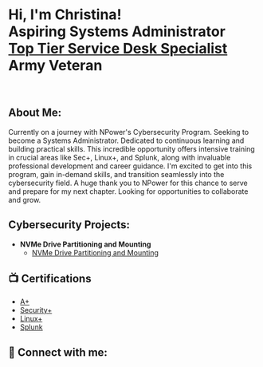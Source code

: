 <h1>Hi, I'm Christina! <br/>
  <a> Aspiring Systems Administrator <a>
    <br/> <a href="https://github.com/c-cooley007/> Aspiring Systems Administrator </a>
          <br/> <a href="https://www.linkedin.com/in/ccooley07/"> Top Tier Service Desk Specialist</a> 
    <br/> <a> Army Veteran <a> </h1> <br>

<h2> About Me: </h2>
Currently on a journey with NPower's Cybersecurity Program. Seeking to become a Systems Administrator.  
Dedicated to continuous learning and building practical skills. This incredible opportunity offers intensive training 
in crucial areas like Sec+, Linux+, and Splunk, along with invaluable professional development and career guidance. I'm 
excited to get into this program, gain in-demand skills, and transition seamlessly into the cybersecurity field. 
A huge thank you to NPower for this chance to serve and prepare for my next chapter. Looking for opportunities to collaborate and grow. 
<br>

<h2>Cybersecurity Projects:</h2>

- <b>NVMe Drive Partitioning and Mounting</b>
  - [NVMe Drive Partitioning and Mounting](https://github.com/c-cooley007/NVMe_Setup)




<h2>📺 Certifications</h2>

- [A+](https://www.youtube.com/watch?v=87t6P5ZHTP0&list=PLG49S3nxzAnnOmvg5UGVenB_qQgsh01uC)
- [Security+](https://www.youtube.com/watch?v=KiEptGbnEBc&list=PLG49S3nxzAnl4QDVqK-hOnoqcSKEIDDuv)
- [Linux+](https://www.youtube.com/watch?v=wqfdU4hngxw)
- [Splunk](https://www.youtube.com/watch?v=3CiRs6WaWaU)

<h2> 🤳 Connect with me:</h2>


<!--

[<img align="left" alt="JoshMadakor | YouTube" width="22px" src="https://cdn.jsdelivr.net/npm/simple-icons@v3/icons/youtube.svg" />][youtube]
[<img align="left" alt="JoshMadakor | Twitter" width="22px" src="https://cdn.jsdelivr.net/npm/simple-icons@v3/icons/twitter.svg" />][twitter]
[<img align="left" alt="JoshMadakor | LinkedIn" width="22px" src="https://cdn.jsdelivr.net/npm/simple-icons@v3/icons/linkedin.svg" />][linkedin]
[<img align="left" alt="JoshMadakor | Instagram" width="22px" src="https://cdn.jsdelivr.net/npm/simple-icons@v3/icons/instagram.svg" />][instagram]

[twitter]: https://twitter.com/joshmadakor
[youtube]: https://www.youtube.com/c/joshmadakor
[instagram]: https://www.instagram.com/joshmadakor/
[linkedin]: https://linkedin.com/in/joshmadakor


**joshmadakor1/joshmadakor1** is a ✨ _special_ ✨ repository because its `README.md` (this file) appears on your GitHub profile.

Here are some ideas to get you started:

- 🔭 I’m currently working on ...
- 🌱 I’m currently learning ...
- 👯 I’m looking to collaborate on ...
- 🤔 I’m looking for help with ...
- 💬 Ask me about ...
- 📫 How to reach me: ...
- 😄 Pronouns: ...
- ⚡ Fun fact: ...
-->
